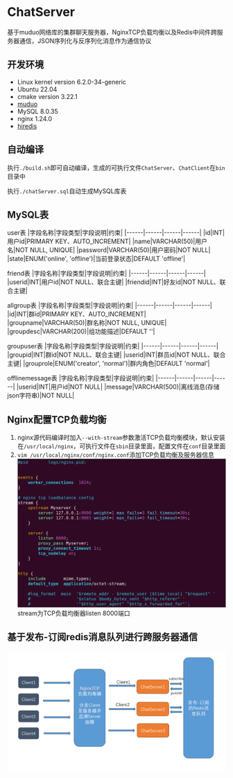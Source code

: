 # ChatServer
基于muduo网络库的集群聊天服务器，NginxTCP负载均衡以及Redis中间件跨服务器通信，JSON序列化与反序列化消息作为通信协议

## 开发环境
- Linux kernel version 6.2.0-34-generic
- Ubuntu 22.04
- cmake version 3.22.1
- [muduo](https://github.com/chenshuo/muduo)
- MySQL 8.0.35
- nginx 1.24.0
- [hiredis](https://github.com/redis/hiredis)

## 自动编译
执行`./build.sh`即可自动编译，生成的可执行文件`ChatServer`、`ChatClient`在`bin`目录中

执行`./chatServer.sql`自动生成MySQL库表

## MySQL表
user表
|字段名称|字段类型|字段说明|约束|
|------|------|------|------|
|id|INT|用户id|PRIMARY KEY、AUTO_INCREMENT|
|name|VARCHAR(50)|用户名|NOT NULL, UNIQUE|
|password|VARCHAR(50)|用户密码|NOT NULL|
|state|ENUM('online', 'offline')|当前登录状态|DEFAULT 'offline'|

friend表
|字段名称|字段类型|字段说明|约束|
|------|------|------|------|
|userid|INT|用户id|NOT NULL、联合主键|
|friendid|INT|好友id|NOT NULL、联合主键|

allgroup表
|字段名称|字段类型|字段说明|约束|
|------|------|------|------|
|id|INT|群id|PRIMARY KEY、AUTO_INCREMENT|
|groupname|VARCHAR(50)|群名称|NOT NULL, UNIQUE|
|groupdesc|VARCHAR(200)|组功能描述|DEFAULT ''|

groupuser表
|字段名称|字段类型|字段说明|约束|
|------|------|------|------|
|groupid|INT|群id|NOT NULL、联合主键|
|userid|INT|群员id|NOT NULL、联合主键|
|grouprole|ENUM('creator', 'normal')|群内角色|DEFAULT 'normal'|

offlinemessage表
|字段名称|字段类型|字段说明|约束|
|------|------|------|------|
|userid|INT|用户id|NOT NULL|
|message|VARCHAR(500)|离线消息(存储json字符串)|NOT NULL|


## Nginx配置TCP负载均衡
1. nginx源代码编译时加入`--with-stream`参数激活TCP负载均衡模块，默认安装在`/usr/local/nginx`，可执行文件在`sbin`目录里面，配置文件在`conf`目录里面
2. `vim /usr/local/nginx/conf/nginx.conf`添加TCP负载均衡及服务器信息
![Nginx配置TCP负载均衡](./READMEPicture/Nginx配置TCP负载均衡.png)
stream为TCP负载均衡器listen 8000端口

## 基于发布-订阅redis消息队列进行跨服务器通信
![跨服务器通信](./READMEPicture/跨服务器通信.png)
